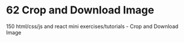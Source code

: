 # 62 Crop and Download Image
 150 html/css/js and react mini exercises/tutorials - Crop and Download Image
